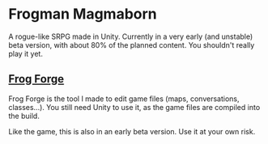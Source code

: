 # Frogman Magmaborn
A rogue-like SRPG made in Unity. Currently in a very early (and unstable) beta version, with about 80% of the planned content. You shouldn't really play it yet.
## [Frog Forge](../../../FrogForge)
Frog Forge is the tool I made to edit game files (maps, conversations, classes...). You still need Unity to use it, as the game files are compiled into the build.

Like the game, this is also in an early beta version. Use it at your own risk.
